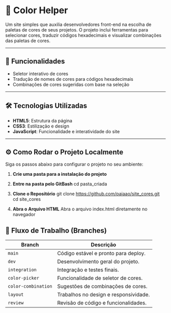 # 🎨 Color Helper

Um site simples que auxilia desenvolvedores front-end na escolha de paletas de cores de seus projetos. O projeto inclui ferramentas para selecionar cores, traduzir códigos hexadecimais e visualizar combinações das paletas de cores.

---

## 🚀 Funcionalidades

- Seletor interativo de cores
- Tradução de nomes de cores para códigos hexadecimais
- Combinações de cores sugeridas com base na seleção

---

## 🛠️ Tecnologias Utilizadas

- **HTML5**: Estrutura da página
- **CSS3**: Estilização e design
- **JavaScript**: Funcionalidade e interatividade do site

---

## ⚙️ Como Rodar o Projeto Localmente

Siga os passos abaixo para configurar o projeto no seu ambiente:
1. **Crie uma pasta para a instalação do projeto**


2. **Entre na pasta pelo GitBash**
    cd pasta_criada

3. **Clone o Repositório**
   git clone https://github.com/paiaao/site_cores.git
   cd site_cores

3. **Abra o Arquivo HTML**
    Abra o arquivo index.html diretamente no navegador

## 🌳 Fluxo de Trabalho (Branches)

| **Branch**            | **Descrição**                              |
|-----------------------|--------------------------------------------|
| `main`                | Código estável e pronto para deploy.       |
| `dev`                 | Desenvolvimento geral do projeto.          |
| `integration`         | Integração e testes finais.                |
| `color-picker`        | Funcionalidade de seletor de cores.        |
| `color-combination`   | Sugestões de combinações de cores.         |
| `layout`              | Trabalhos no design e responsividade.      |
| `review`              | Revisão de código e funcionalidades.       |
